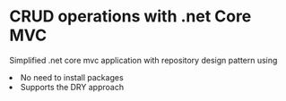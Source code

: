 <div class="container">
  <div class="jumbotron">
    <h1> CRUD operations with .net Core MVC</h1>      
    <p>Simplified .net core mvc application with repository design pattern using</p>
  </div>
  <li>No need to install packages</li>      
  <li>Supports the DRY approach</li>      
</div>

